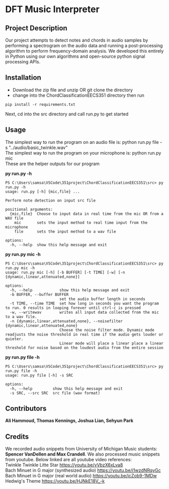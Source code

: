 # DFT Music Interpreter

## Project Description

Our project attempts to detect notes and chords in audio samples by performing a spectrogram on the audio data and running a post-processing algorithm to perform frequency-domain analysis. We developed this entirely in Python using our own algorithms and open-source python signal processing APIs.

## Installation

- Download the zip file and unzip OR git clone the directory
- change into the ChordClassificationEECS351 directory then run
``` console
pip install -r requirements.txt
```
Next, cd into the src directory and call run.py to get started


## Usage
The simplest way to run the program on an audio file is: python run.py file -s "../audio/basic_twinkle.wav"  
The simplest way to run the program on your microphone is: python run.py mic  
These are the helper outputs for our program

**py run.py -h**
``` console
PS C:\Users\samsa\VSCode\351project\ChordClassificationEECS351\src> py run.py -h
usage: run.py [-h] {mic,file} ...

Perform note detection on input src file

positional arguments:
  {mic,file}  Choose to input data in real time from the mic OR from a WAV file
    mic       sets the input method to real time input from the microphone
    file      sets the input method to a wav file

options:
  -h, --help  show this help message and exit
```
**py run.py mic -h**
``` console
PS C:\Users\samsa\VSCode\351project\ChordClassificationEECS351\src> py run.py mic -h
usage: run.py mic [-h] [-b BUFFER] [-t TIME] [-w] [-n {dynamic,linear,attenuated,none}]

options:
  -h, --help            show this help message and exit
  -b BUFFER, --buffer BUFFER
                        set the audio buffer length in seconds
  -t TIME, --time TIME  set how long in seconds you want the program to run. 0 results in looping forever until ctrl-c is pressed
  -w, --writewav        writes all input data collected from the mic to a wav file.
  -n {dynamic,linear,attenuated,none}, --noisefilter {dynamic,linear,attenuated,none}
                        Choose the noise filter mode. Dynamic mode readjusts the noise threshold in real time if the audio gets louder or quieter. 
                        Linear mode will place a linear place a linear threshold for noise based on the loudest audio from the entire session
```
**py run.py file -h**
``` console
PS C:\Users\samsa\VSCode\351project\ChordClassificationEECS351\src> py run.py file -h
usage: run.py file [-h] -s SRC

options:
  -h, --help         show this help message and exit
  -s SRC, --src SRC  src file (wav format)
```


## Contributors
**Ali Hammoud, Thomas Kennings, Joshua Lian, Sehyun Park**


## Credits
We recorded audio snippets from University of Michigan Music students: **Spencer VanDellen and Max Crandell**. We also processed music snippets from youtube. Below linked are all youtube video references:  
Twinkle Twinkle Litte Star https://youtu.be/vVbzX6xLva8  
Bach Minuet in G major (synthesized audio) https://youtu.be/i1wzdNRqyGc  
Bach Minuet in G major (real world audio) https://youtu.be/icZob9-1MDw  
Hedwig's Theme https://youtu.be/HJNkE18V_-k  

